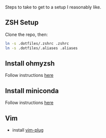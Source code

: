 Steps to take to get to a setup I reasonably like.

## ZSH Setup

Clone the repo, then:

```bash
ln -s .dotfiles/.zshrc .zshrc
ln -s .dotfiles/.aliases .aliases
```

## Install ohmyzsh

Follow instructions [here](https://github.com/ohmyzsh/ohmyzsh)

## Install miniconda

Follow instructions [here](https://docs.anaconda.com/free/miniconda/index.html)

## Vim

- install [vim-plug](https://github.com/junegunn/vim-plug)
